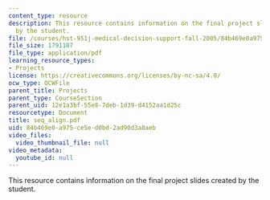 ```yaml
---
content_type: resource
description: This resource contains information on the final project slides created
  by the student.
file: /courses/hst-951j-medical-decision-support-fall-2005/84b469e0a975ce5ed0bd2ad90d3a8aeb_seq_align.pdf
file_size: 1791107
file_type: application/pdf
learning_resource_types:
- Projects
license: https://creativecommons.org/licenses/by-nc-sa/4.0/
ocw_type: OCWFile
parent_title: Projects
parent_type: CourseSection
parent_uid: 12e1a3bf-55e8-7deb-1d39-d4152aa1d25c
resourcetype: Document
title: seq_align.pdf
uid: 84b469e0-a975-ce5e-d0bd-2ad90d3a8aeb
video_files:
  video_thumbnail_file: null
video_metadata:
  youtube_id: null
---
```

This resource contains information on the final project slides created by the student.